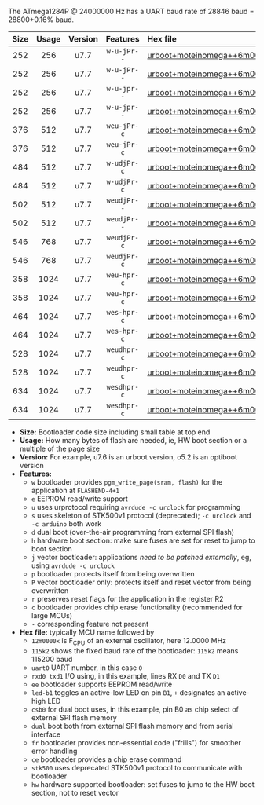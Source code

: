 The ATmega1284P @ 24000000 Hz has a UART baud rate of 28846 baud = 28800+0.16% baud.

|Size|Usage|Version|Features|Hex file|
|:-:|:-:|:-:|:-:|:--|
|252|256|u7.7|`w-u-jPr--`|[urboot+moteinomega++6m0000x++++7k2_uart0_rxd0_txd1_led+d7.hex](https://raw.githubusercontent.com/stefanrueger/urboot.hex/main/boards/moteinomega/external_oscillator/fcpu++6m0000_Hz/br++++7k2_bps/urboot+moteinomega++6m0000x++++7k2_uart0_rxd0_txd1_led+d7.hex)|
|252|256|u7.7|`w-u-jPr--`|[urboot+moteinomega++6m0000x++++7k2_uart1_rxd2_txd3_led+d7.hex](https://raw.githubusercontent.com/stefanrueger/urboot.hex/main/boards/moteinomega/external_oscillator/fcpu++6m0000_Hz/br++++7k2_bps/urboot+moteinomega++6m0000x++++7k2_uart1_rxd2_txd3_led+d7.hex)|
|252|256|u7.7|`w-u-jpr--`|[urboot+moteinomega++6m0000x++++7k2_uart0_rxd0_txd1_led+d7_fr.hex](https://raw.githubusercontent.com/stefanrueger/urboot.hex/main/boards/moteinomega/external_oscillator/fcpu++6m0000_Hz/br++++7k2_bps/urboot+moteinomega++6m0000x++++7k2_uart0_rxd0_txd1_led+d7_fr.hex)|
|252|256|u7.7|`w-u-jpr--`|[urboot+moteinomega++6m0000x++++7k2_uart1_rxd2_txd3_led+d7_fr.hex](https://raw.githubusercontent.com/stefanrueger/urboot.hex/main/boards/moteinomega/external_oscillator/fcpu++6m0000_Hz/br++++7k2_bps/urboot+moteinomega++6m0000x++++7k2_uart1_rxd2_txd3_led+d7_fr.hex)|
|376|512|u7.7|`weu-jPr-c`|[urboot+moteinomega++6m0000x++++7k2_uart0_rxd0_txd1_ee_led+d7_fr_ce.hex](https://raw.githubusercontent.com/stefanrueger/urboot.hex/main/boards/moteinomega/external_oscillator/fcpu++6m0000_Hz/br++++7k2_bps/urboot+moteinomega++6m0000x++++7k2_uart0_rxd0_txd1_ee_led+d7_fr_ce.hex)|
|376|512|u7.7|`weu-jPr-c`|[urboot+moteinomega++6m0000x++++7k2_uart1_rxd2_txd3_ee_led+d7_fr_ce.hex](https://raw.githubusercontent.com/stefanrueger/urboot.hex/main/boards/moteinomega/external_oscillator/fcpu++6m0000_Hz/br++++7k2_bps/urboot+moteinomega++6m0000x++++7k2_uart1_rxd2_txd3_ee_led+d7_fr_ce.hex)|
|484|512|u7.7|`w-udjPr-c`|[urboot+moteinomega++6m0000x++++7k2_uart0_rxd0_txd1_led+d7_csc7_dual_fr_ce.hex](https://raw.githubusercontent.com/stefanrueger/urboot.hex/main/boards/moteinomega/external_oscillator/fcpu++6m0000_Hz/br++++7k2_bps/urboot+moteinomega++6m0000x++++7k2_uart0_rxd0_txd1_led+d7_csc7_dual_fr_ce.hex)|
|484|512|u7.7|`w-udjPr-c`|[urboot+moteinomega++6m0000x++++7k2_uart1_rxd2_txd3_led+d7_csc7_dual_fr_ce.hex](https://raw.githubusercontent.com/stefanrueger/urboot.hex/main/boards/moteinomega/external_oscillator/fcpu++6m0000_Hz/br++++7k2_bps/urboot+moteinomega++6m0000x++++7k2_uart1_rxd2_txd3_led+d7_csc7_dual_fr_ce.hex)|
|502|512|u7.7|`weudjPr--`|[urboot+moteinomega++6m0000x++++7k2_uart0_rxd0_txd1_ee_led+d7_csc7_dual_fr.hex](https://raw.githubusercontent.com/stefanrueger/urboot.hex/main/boards/moteinomega/external_oscillator/fcpu++6m0000_Hz/br++++7k2_bps/urboot+moteinomega++6m0000x++++7k2_uart0_rxd0_txd1_ee_led+d7_csc7_dual_fr.hex)|
|502|512|u7.7|`weudjPr--`|[urboot+moteinomega++6m0000x++++7k2_uart1_rxd2_txd3_ee_led+d7_csc7_dual_fr.hex](https://raw.githubusercontent.com/stefanrueger/urboot.hex/main/boards/moteinomega/external_oscillator/fcpu++6m0000_Hz/br++++7k2_bps/urboot+moteinomega++6m0000x++++7k2_uart1_rxd2_txd3_ee_led+d7_csc7_dual_fr.hex)|
|546|768|u7.7|`weudjPr-c`|[urboot+moteinomega++6m0000x++++7k2_uart0_rxd0_txd1_ee_led+d7_csc7_dual_fr_ce.hex](https://raw.githubusercontent.com/stefanrueger/urboot.hex/main/boards/moteinomega/external_oscillator/fcpu++6m0000_Hz/br++++7k2_bps/urboot+moteinomega++6m0000x++++7k2_uart0_rxd0_txd1_ee_led+d7_csc7_dual_fr_ce.hex)|
|546|768|u7.7|`weudjPr-c`|[urboot+moteinomega++6m0000x++++7k2_uart1_rxd2_txd3_ee_led+d7_csc7_dual_fr_ce.hex](https://raw.githubusercontent.com/stefanrueger/urboot.hex/main/boards/moteinomega/external_oscillator/fcpu++6m0000_Hz/br++++7k2_bps/urboot+moteinomega++6m0000x++++7k2_uart1_rxd2_txd3_ee_led+d7_csc7_dual_fr_ce.hex)|
|358|1024|u7.7|`weu-hpr-c`|[urboot+moteinomega++6m0000x++++7k2_uart0_rxd0_txd1_ee_led+d7_fr_ce_hw.hex](https://raw.githubusercontent.com/stefanrueger/urboot.hex/main/boards/moteinomega/external_oscillator/fcpu++6m0000_Hz/br++++7k2_bps/urboot+moteinomega++6m0000x++++7k2_uart0_rxd0_txd1_ee_led+d7_fr_ce_hw.hex)|
|358|1024|u7.7|`weu-hpr-c`|[urboot+moteinomega++6m0000x++++7k2_uart1_rxd2_txd3_ee_led+d7_fr_ce_hw.hex](https://raw.githubusercontent.com/stefanrueger/urboot.hex/main/boards/moteinomega/external_oscillator/fcpu++6m0000_Hz/br++++7k2_bps/urboot+moteinomega++6m0000x++++7k2_uart1_rxd2_txd3_ee_led+d7_fr_ce_hw.hex)|
|464|1024|u7.7|`wes-hpr-c`|[urboot+moteinomega++6m0000x++++7k2_uart0_rxd0_txd1_ee_led+d7_fr_ce_stk500_hw.hex](https://raw.githubusercontent.com/stefanrueger/urboot.hex/main/boards/moteinomega/external_oscillator/fcpu++6m0000_Hz/br++++7k2_bps/urboot+moteinomega++6m0000x++++7k2_uart0_rxd0_txd1_ee_led+d7_fr_ce_stk500_hw.hex)|
|464|1024|u7.7|`wes-hpr-c`|[urboot+moteinomega++6m0000x++++7k2_uart1_rxd2_txd3_ee_led+d7_fr_ce_stk500_hw.hex](https://raw.githubusercontent.com/stefanrueger/urboot.hex/main/boards/moteinomega/external_oscillator/fcpu++6m0000_Hz/br++++7k2_bps/urboot+moteinomega++6m0000x++++7k2_uart1_rxd2_txd3_ee_led+d7_fr_ce_stk500_hw.hex)|
|528|1024|u7.7|`weudhpr-c`|[urboot+moteinomega++6m0000x++++7k2_uart0_rxd0_txd1_ee_led+d7_csc7_dual_fr_ce_hw.hex](https://raw.githubusercontent.com/stefanrueger/urboot.hex/main/boards/moteinomega/external_oscillator/fcpu++6m0000_Hz/br++++7k2_bps/urboot+moteinomega++6m0000x++++7k2_uart0_rxd0_txd1_ee_led+d7_csc7_dual_fr_ce_hw.hex)|
|528|1024|u7.7|`weudhpr-c`|[urboot+moteinomega++6m0000x++++7k2_uart1_rxd2_txd3_ee_led+d7_csc7_dual_fr_ce_hw.hex](https://raw.githubusercontent.com/stefanrueger/urboot.hex/main/boards/moteinomega/external_oscillator/fcpu++6m0000_Hz/br++++7k2_bps/urboot+moteinomega++6m0000x++++7k2_uart1_rxd2_txd3_ee_led+d7_csc7_dual_fr_ce_hw.hex)|
|634|1024|u7.7|`wesdhpr-c`|[urboot+moteinomega++6m0000x++++7k2_uart0_rxd0_txd1_ee_led+d7_csc7_dual_fr_ce_stk500_hw.hex](https://raw.githubusercontent.com/stefanrueger/urboot.hex/main/boards/moteinomega/external_oscillator/fcpu++6m0000_Hz/br++++7k2_bps/urboot+moteinomega++6m0000x++++7k2_uart0_rxd0_txd1_ee_led+d7_csc7_dual_fr_ce_stk500_hw.hex)|
|634|1024|u7.7|`wesdhpr-c`|[urboot+moteinomega++6m0000x++++7k2_uart1_rxd2_txd3_ee_led+d7_csc7_dual_fr_ce_stk500_hw.hex](https://raw.githubusercontent.com/stefanrueger/urboot.hex/main/boards/moteinomega/external_oscillator/fcpu++6m0000_Hz/br++++7k2_bps/urboot+moteinomega++6m0000x++++7k2_uart1_rxd2_txd3_ee_led+d7_csc7_dual_fr_ce_stk500_hw.hex)|

- **Size:** Bootloader code size including small table at top end
- **Usage:** How many bytes of flash are needed, ie, HW boot section or a multiple of the page size
- **Version:** For example, u7.6 is an urboot version, o5.2 is an optiboot version
- **Features:**
  + `w` bootloader provides `pgm_write_page(sram, flash)` for the application at `FLASHEND-4+1`
  + `e` EEPROM read/write support
  + `u` uses urprotocol requiring `avrdude -c urclock` for programming
  + `s` uses skeleton of STK500v1 protocol (deprecated); `-c urclock` and `-c arduino` both work
  + `d` dual boot (over-the-air programming from external SPI flash)
  + `h` hardware boot section: make sure fuses are set for reset to jump to boot section
  + `j` vector bootloader: applications *need to be patched externally*, eg, using `avrdude -c urclock`
  + `p` bootloader protects itself from being overwritten
  + `P` vector bootloader only: protects itself and reset vector from being overwritten
  + `r` preserves reset flags for the application in the register R2
  + `c` bootloader provides chip erase functionality (recommended for large MCUs)
  + `-` corresponding feature not present
- **Hex file:** typically MCU name followed by
  + `12m0000x` is F<sub>CPU</sub> of an external oscillator, here 12.0000 MHz
  + `115k2` shows the fixed baud rate of the bootloader: `115k2` means 115200 baud
  + `uart0` UART number, in this case `0`
  + `rxd0 txd1` I/O using, in this example, lines RX `D0` and TX `D1`
  + `ee` bootloader supports EEPROM read/write
  + `led-b1` toggles an active-low LED on pin `B1`, `+` designates an active-high LED
  + `csb0` for dual boot uses, in this example, pin B0 as chip select of external SPI flash memory
  + `dual` boot both from external SPI flash memory and from serial interface
  + `fr` bootloader provides non-essential code ("frills") for smoother error handling
  + `ce` bootloader provides a chip erase command
  + `stk500` uses deprecated STK500v1 protocol to communicate with bootloader
  + `hw` hardware supported bootloader: set fuses to jump to the HW boot section, not to reset vector
